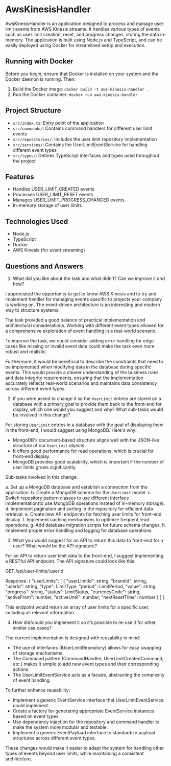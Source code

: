 # AwsKinesisHandler

AwsKinesisHandler is an application designed to process and manage user limit events from AWS Kinesis streams. It handles various types of events such as user limit creation, reset, and progress changes, storing the data in-memory. The application is built using Node.js and TypeScript, and can be easily deployed using Docker for streamlined setup and execution.

## Running with Docker

Before you begin, ensure that Docker is installed on your system and the Docker daemon is running. Then:

1. Build the Docker image: `docker build -t aws-kinesis-handler .`
2. Run the Docker container: `docker run aws-kinesis-handler`

## Project Structure

- `src/index.ts`: Entry point of the application
- `src/commands/`: Contains command handlers for different user limit events
- `src/repositories/`: Includes the user limit repository implementation
- `src/services/`: Contains the UserLimitEventService for handling different event types
- `src/types/`: Defines TypeScript interfaces and types used throughout the project

## Features

- Handles USER_LIMIT_CREATED events
- Processes USER_LIMIT_RESET events
- Manages USER_LIMIT_PROGRESS_CHANGED events
- In-memory storage of user limits

## Technologies Used

- Node.js
- TypeScript
- Docker
- AWS Kinesis (for event streaming)

## Questions and Answers

1. What did you like about the task and what didn't? Can we improve it and how?

I appreciated the opportunity to get to know AWS Kinesis and to try and implement handler for managing events specific to projects your company is working on. The event-driven architecture is an interesting and modern way to structure systems.

The task provided a good balance of practical implementation and architectural considerations. Working with different event types allowed for a comprehensive exploration of event handling in a real-world scenario.

To improve the task, we could consider adding error handling for edge cases like missing or invalid event data could make the task even more robust and realistic.

Furthermore, it would be beneficial to describe the constraints that need to be implemented when modifying data in the database during specific events. This would provide a clearer understanding of the business rules and data integrity requirements, ensuring that the implementation accurately reflects real-world scenarios and maintains data consistency across different event types.

2. If you were asked to change it so the `UserLimit` entries are stored on a database with a primary goal to provide them back to the front-end for display, which one would you suggest and why? What sub-tasks would be involved in this change?

For storing `UserLimit` entries in a database with the goal of displaying them in the front-end, I would suggest using MongoDB. Here's why:

- MongoDB's document-based structure aligns well with the JSON-like structure of our `UserLimit` objects.
- It offers good performance for read operations, which is crucial for front-end display.
- MongoDB provides good scalability, which is important if the number of user limits grows significantly.

Sub-tasks involved in this change:

a. Set up a MongoDB database and establish a connection from the application.
b. Create a MongoDB schema for the `UserLimit` model.
c. Switch repository pattern classes to use different interface implementation(to use MongoDB operations instead of in-memory storage).
d. Implement pagination and sorting in the repository for efficient data retrieval.
e. Create new API endpoints for fetching user limits for front-end display.
f. Implement caching mechanisms to optimize frequent read operations.
g. Add database migration scripts for future schema changes.
h. Implement proper error handling and logging for database operations.

3. What you would suggest for an API to return this data to front-end for a user? What would be the API signature?

For an API to return user limit data to the front-end, I suggest implementing a RESTful API endpoint. The API signature could look like this:

GET /api/user-limits/:userId

Response:
{
"userLimits": [
{
"userLimitId": string,
"brandId": string,
"userId": string,
"type": LimitType,
"period": LimitPeriod,
"value": string,
"progress": string,
"status": LimitStatus,
"currencyCode": string,
"activeFrom": number,
"activeUntil": number,
"nextResetTime": number
}
]
}

This endpoint would return an array of user limits for a specific user, including all relevant information.

4. How did/could you implement it so it’s possible to re-use it for other similar use cases?

The current implementation is designed with reusability in mind:

- The use of interfaces (IUserLimitRepository) allows for easy swapping of storage mechanisms.
- The Command pattern (CommandHandler, UserLimitCreatedCommand, etc.) makes it simple to add new event types and their corresponding actions.
- The UserLimitEventService acts as a facade, abstracting the complexity of event handling.

To further enhance reusability:

- Implement a generic EventService interface that UserLimitEventService could implement.
- Create a factory for generating appropriate EventService instances based on event types.
- Use dependency injection for the repository and command handler to make the system more modular and testable.
- Implement a generic EventPayload interface to standardize payload structures across different event types.

These changes would make it easier to adapt the system for handling other types of events beyond user limits, while maintaining a consistent architecture.
